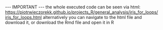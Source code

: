 --- IMPORTANT --- the whole executed code can be seen via html: https://piotrwieczorekk.github.io/projects_R/general_analysis/iris_for_loops/iris_for_loops.html alternatively you can navigate to the html file and download it, or download the Rmd file and open it in R


